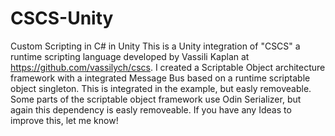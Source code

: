 # CSCS-Unity
Custom Scripting in C# in Unity
This is a Unity integration of "CSCS" a runtime scripting language developed by Vassili Kaplan at https://github.com/vassilych/cscs.
I created a Scriptable Object architecture framework with a integrated Message Bus based on a runtime scriptable object singleton.
This is integrated in the example, but easly removeable.
Some parts of the scriptable object framework use Odin Serializer, but again this dependency is easly removeable.
If you have any Ideas to improve this, let me know!
